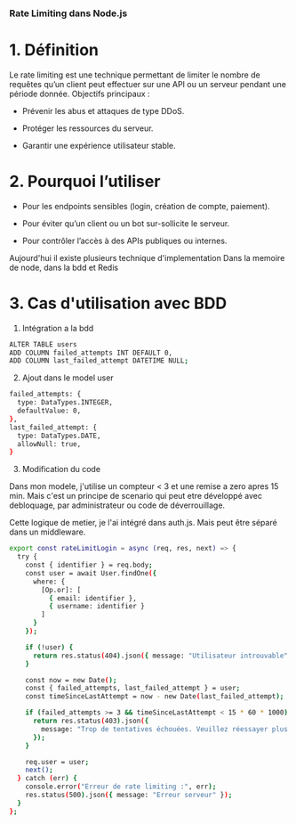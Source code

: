 ### Rate Limiting dans Node.js
# 1. Définition

Le rate limiting est une technique permettant de limiter le nombre de requêtes qu’un client peut effectuer sur une API ou un serveur pendant une période donnée.
Objectifs principaux :

- Prévenir les abus et attaques de type DDoS.

- Protéger les ressources du serveur.

- Garantir une expérience utilisateur stable.

# 2. Pourquoi l’utiliser

- Pour les endpoints sensibles (login, création de compte, paiement).

- Pour éviter qu’un client ou un bot sur-sollicite le serveur.

- Pour contrôler l’accès à des APIs publiques ou internes.



Aujourd'hui il existe plusieurs technique d'implementation
    Dans la memoire de node, dans la bdd et Redis 

# 3. Cas d'utilisation avec BDD

1. Intégration a la bdd

```bash
ALTER TABLE users
ADD COLUMN failed_attempts INT DEFAULT 0,
ADD COLUMN last_failed_attempt DATETIME NULL;

```
2. Ajout dans le model user

```bash
failed_attempts: {
  type: DataTypes.INTEGER,
  defaultValue: 0,
},
last_failed_attempt: {
  type: DataTypes.DATE,
  allowNull: true,
}

```
3. Modification du code

Dans mon modele, j'utilise un compteur < 3 et une remise a zero apres 15 min. Mais c'est un principe de scenario qui peut etre développé avec debloquage, par administrateur ou code de déverrouillage.

Cette logique de metier, je l'ai intégré dans auth.js. Mais peut être séparé dans un middleware.

```bash
export const rateLimitLogin = async (req, res, next) => {
  try {
    const { identifier } = req.body;
    const user = await User.findOne({
      where: {
        [Op.or]: [
          { email: identifier },
          { username: identifier }
        ]
      }
    });

    if (!user) {
      return res.status(404).json({ message: "Utilisateur introuvable" });
    }

    const now = new Date();
    const { failed_attempts, last_failed_attempt } = user;
    const timeSinceLastAttempt = now - new Date(last_failed_attempt);

    if (failed_attempts >= 3 && timeSinceLastAttempt < 15 * 60 * 1000) {
      return res.status(403).json({
        message: "Trop de tentatives échouées. Veuillez réessayer plus tard."
      });
    }

    req.user = user;
    next();
  } catch (err) {
    console.error("Erreur de rate limiting :", err);
    res.status(500).json({ message: "Erreur serveur" });
  }
};
```

